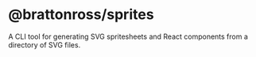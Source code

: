 # @brattonross/sprites

A CLI tool for generating SVG spritesheets and React components from a directory of SVG files.
